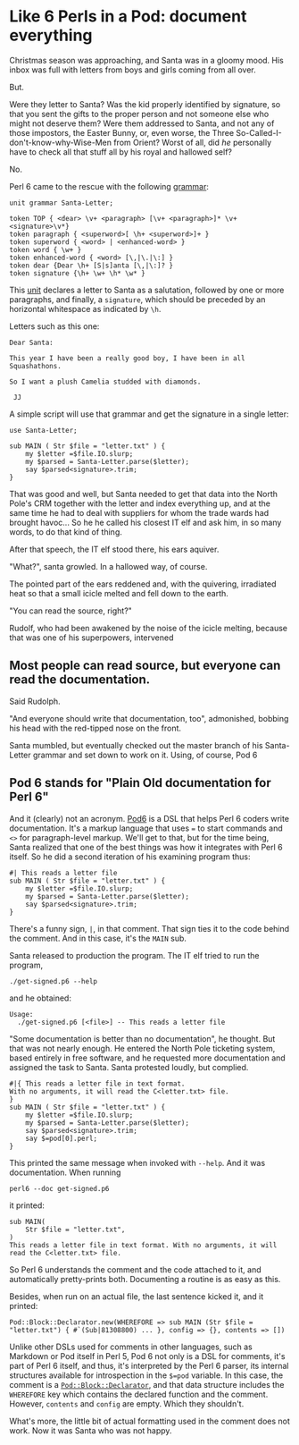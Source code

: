 # Like 6 Perls in a Pod: document everything

Christmas season was approaching, and Santa was in a gloomy
mood. His inbox was full with letters from boys and girls coming from
all over.

But.

Were they letter to Santa? Was the kid properly identified by signature, so that
you sent the gifts to the proper person and not someone else who might
not deserve them? Were them addressed to Santa, and not any of those
impostors, the Easter Bunny, or, even worse, the Three
So-Called-I-don't-know-why-Wise-Men from Orient? Worst of all, did
*he* personally have to check all that stuff all by his royal and
hallowed self?

No.

Perl 6 came to the rescue with the following
[grammar](https://docs.perl6.org/syntax/Creating%20grammars):

```perl6
unit grammar Santa-Letter;

token TOP { <dear> \v+ <paragraph> [\v+ <paragraph>]* \v+ <signature>\v*}
token paragraph { <superword>[ \h+ <superword>]+ }
token superword { <word> | <enhanced-word> }
token word { \w+ }
token enhanced-word { <word> [\,|\.|\:] }
token dear {Dear \h+ [S|s]anta [\,|\:]? }
token signature {\h+ \w+ \h* \w* }
```

This [unit](https://docs.perl6.org/syntax/unit) declares a letter to
Santa as a salutation, followed by one or more paragraphs, and
finally, a `signature`, which should be preceded by an horizontal
whitespace as indicated by `\h`.

Letters such as this one:

```
Dear Santa:

This year I have been a really good boy, I have been in all Squashathons.

So I want a plush Camelia studded with diamonds.

 JJ
```

A simple script will use that grammar and get the signature in a
single letter:

```perl6
use Santa-Letter;

sub MAIN ( Str $file = "letter.txt" ) {
    my $letter =$file.IO.slurp;
    my $parsed = Santa-Letter.parse($letter);
    say $parsed<signature>.trim;
}
```

That was good and well, but Santa needed to get that data into the
North Pole's CRM together with the letter and index everything up, and
at the same time he had to deal with suppliers for whom the trade
wards had brought havoc... So he he called his closest IT elf and ask
him, in so many words, to do that kind of thing.

After that speech, the IT elf stood there, his ears aquiver.

"What?", santa growled. In a hallowed way, of course.

The pointed part of the ears reddened and, with the quivering,
irradiated heat so that a small icicle melted and fell down to the
earth.

"You can read the source, right?"

Rudolf, who had been awakened by the noise of the icicle melting,
because that was one of his superpowers, intervened

## Most people can read source, but everyone can read the documentation.

Said Rudolph.

"And everyone should write that documentation, too", admonished,
bobbing his head with the red-tipped nose on the front.

Santa mumbled, but eventually checked out the master branch of his
Santa-Letter grammar and set down to work on it. Using, of course, Pod
6

## Pod 6 stands for "Plain Old documentation for Perl 6"

And it (clearly) not an
acronym. [Pod6](https://docs.perl6.org/language/pod) is a DSL that helps Perl 6 coders
write documentation. It's a markup language that uses `=` to start
commands and `<>` for paragraph-level markup. We'll get to that, but
for the time being, Santa realized that one of the best things was how
it integrates with Perl 6 itself. So he did a second iteration of his
examining program thus:

```perl6
#| This reads a letter file
sub MAIN ( Str $file = "letter.txt" ) {
    my $letter =$file.IO.slurp;
    my $parsed = Santa-Letter.parse($letter);
    say $parsed<signature>.trim;
}
```

There's a funny sign, `|`, in that comment. That sign ties it to the
code behind the comment. And in this case, it's the `MAIN` sub.

Santa released to production the program. The IT elf tried to run the
program,

	./get-signed.p6 --help

and he obtained:

```
Usage:
  ./get-signed.p6 [<file>] -- This reads a letter file
```

"Some documentation is better than no documentation", he thought. But
that was not nearly enough. He entered the North Pole ticketing
system, based entirely in free software, and he requested more
documentation and assigned the task to Santa. Santa protested loudly,
but complied.

```perl6
#|{ This reads a letter file in text format.
With no arguments, it will read the C<letter.txt> file.
}
sub MAIN ( Str $file = "letter.txt" ) {
    my $letter =$file.IO.slurp;
    my $parsed = Santa-Letter.parse($letter);
    say $parsed<signature>.trim;
    say $=pod[0].perl;
}
```

This printed the same message when invoked with `--help`. And it was
documentation. When running

    perl6 --doc get-signed.p6

it printed:

```
sub MAIN(
	Str $file = "letter.txt", 
)
This reads a letter file in text format. With no arguments, it will read the C<letter.txt> file.
```

So Perl 6 understands the comment and the code attached to it, and
automatically pretty-prints both. Documenting a routine  is as easy as
this.

Besides, when run on an actual file, the last sentence kicked it, and
it printed:

```
Pod::Block::Declarator.new(WHEREFORE => sub MAIN (Str $file = "letter.txt") { #`(Sub|81308800) ... }, config => {}, contents => [])
```

Unlike other DSLs used for comments in other languages, such as
Markdown or Pod itself in Perl 5, Pod 6 not only is a DSL for
comments, it's part of Perl 6 itself, and thus, it's interpreted by
the Perl 6 parser, its internal structures available for introspection
in the `$=pod` variable. In this case, the comment is a
[`Pod::Block::Declarator`](https://docs.perl6.org/type/Pod::Block::Declarator),
and that data structure includes the `WHEREFORE` key which contains
the declared function and the comment. However, `contents` and
`config` are empty. Which they shouldn't.

What's more, the little bit of actual formatting used in the comment
does not work. Now it was Santa who was not happy. 
